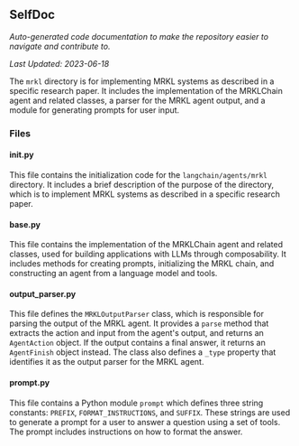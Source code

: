 <!--- START SELFDOC --->
## SelfDoc
_Auto-generated code documentation to make the repository easier to navigate and contribute to._

_Last Updated: 2023-06-18_

The `mrkl` directory is for implementing MRKL systems as described in a specific research paper. It includes the implementation of the MRKLChain agent and related classes, a parser for the MRKL agent output, and a module for generating prompts for user input.

### Files
#### __init__.py
This file contains the initialization code for the `langchain/agents/mrkl` directory. It includes a brief description of the purpose of the directory, which is to implement MRKL systems as described in a specific research paper.

#### base.py
This file contains the implementation of the MRKLChain agent and related classes, used for building applications with LLMs through composability. It includes methods for creating prompts, initializing the MRKL chain, and constructing an agent from a language model and tools.

#### output_parser.py
This file defines the `MRKLOutputParser` class, which is responsible for parsing the output of the MRKL agent. It provides a `parse` method that extracts the action and input from the agent's output, and returns an `AgentAction` object. If the output contains a final answer, it returns an `AgentFinish` object instead. The class also defines a `_type` property that identifies it as the output parser for the MRKL agent.

#### prompt.py
This file contains a Python module `prompt` which defines three string constants: `PREFIX`, `FORMAT_INSTRUCTIONS`, and `SUFFIX`. These strings are used to generate a prompt for a user to answer a question using a set of tools. The prompt includes instructions on how to format the answer.

<!--- END SELFDOC --->